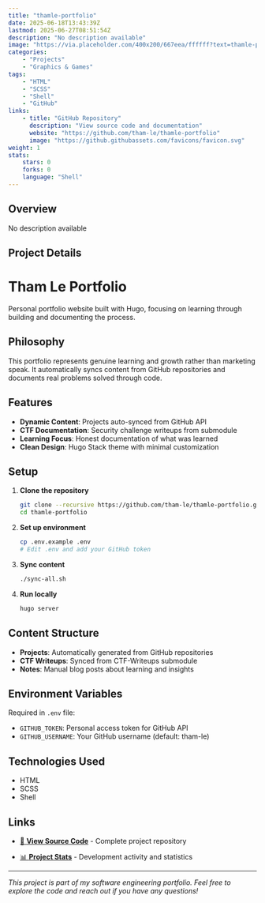 ```yaml
---
title: "thamle-portfolio"
date: 2025-06-18T13:43:39Z
lastmod: 2025-06-27T08:51:54Z
description: "No description available"
image: "https://via.placeholder.com/400x200/667eea/ffffff?text=thamle-portfolio"
categories:
    - "Projects"
    - "Graphics & Games"
tags:
    - "HTML"
    - "SCSS"
    - "Shell"
    - "GitHub"
links:
    - title: "GitHub Repository"
      description: "View source code and documentation"
      website: "https://github.com/tham-le/thamle-portfolio"
      image: "https://github.githubassets.com/favicons/favicon.svg"
weight: 1
stats:
    stars: 0
    forks: 0
    language: "Shell"
---
```


## Overview

No description available

## Project Details

# Tham Le Portfolio

Personal portfolio website built with Hugo, focusing on learning through building and documenting the process.

## Philosophy

This portfolio represents genuine learning and growth rather than marketing speak. It automatically syncs content from GitHub repositories and documents real problems solved through code.

## Features

- **Dynamic Content**: Projects auto-synced from GitHub API
- **CTF Documentation**: Security challenge writeups from submodule
- **Learning Focus**: Honest documentation of what was learned
- **Clean Design**: Hugo Stack theme with minimal customization

## Setup

1. **Clone the repository**
   ```bash
   git clone --recursive https://github.com/tham-le/thamle-portfolio.git
   cd thamle-portfolio
   ```

2. **Set up environment**
   ```bash
   cp .env.example .env
   # Edit .env and add your GitHub token
   ```

3. **Sync content**
   ```bash
   ./sync-all.sh
   ```

4. **Run locally**
   ```bash
   hugo server
   ```

## Content Structure

- **Projects**: Automatically generated from GitHub repositories
- **CTF Writeups**: Synced from CTF-Writeups submodule
- **Notes**: Manual blog posts about learning and insights

## Environment Variables

Required in `.env` file:
- `GITHUB_TOKEN`: Personal access token for GitHub API
- `GITHUB_USERNAME`: Your GitHub username (default: tham-le)

## Technologies Used

- HTML
- SCSS
- Shell

## Links

- [📂 **View Source Code**](https://github.com/tham-le/thamle-portfolio) - Complete project repository

- [📊 **Project Stats**](https://github.com/tham-le/thamle-portfolio/pulse) - Development activity and statistics

---

*This project is part of my software engineering portfolio. Feel free to explore the code and reach out if you have any questions!*
